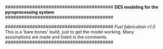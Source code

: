########################################
**DES modeling for the pyroprocessing system**
########################################

########################################
*Fuel fabrication v1.0*
<br>
This is a 'bare bones' build, just to get the model working.
Many assumptions are made and listed in the comments.
########################################
